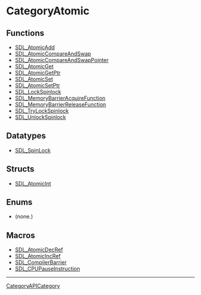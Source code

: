 # CategoryAtomic

## Functions

<!-- DO NOT HAND-EDIT CATEGORY LISTS, THEY ARE AUTOGENERATED AND WILL BE OVERWRITTEN, BASED ON TAGS IN INDIVIDUAL PAGE FOOTERS. EDIT THOSE INSTEAD. -->
<!-- BEGIN CATEGORY LIST: CategoryAtomic, CategoryAPIFunction -->
- [SDL_AtomicAdd](SDL_AtomicAdd)
- [SDL_AtomicCompareAndSwap](SDL_AtomicCompareAndSwap)
- [SDL_AtomicCompareAndSwapPointer](SDL_AtomicCompareAndSwapPointer)
- [SDL_AtomicGet](SDL_AtomicGet)
- [SDL_AtomicGetPtr](SDL_AtomicGetPtr)
- [SDL_AtomicSet](SDL_AtomicSet)
- [SDL_AtomicSetPtr](SDL_AtomicSetPtr)
- [SDL_LockSpinlock](SDL_LockSpinlock)
- [SDL_MemoryBarrierAcquireFunction](SDL_MemoryBarrierAcquireFunction)
- [SDL_MemoryBarrierReleaseFunction](SDL_MemoryBarrierReleaseFunction)
- [SDL_TryLockSpinlock](SDL_TryLockSpinlock)
- [SDL_UnlockSpinlock](SDL_UnlockSpinlock)
<!-- END CATEGORY LIST -->

## Datatypes

<!-- DO NOT HAND-EDIT CATEGORY LISTS, THEY ARE AUTOGENERATED AND WILL BE OVERWRITTEN, BASED ON TAGS IN INDIVIDUAL PAGE FOOTERS. EDIT THOSE INSTEAD. -->
<!-- BEGIN CATEGORY LIST: CategoryAtomic, CategoryAPIDatatype -->
- [SDL_SpinLock](SDL_SpinLock)
<!-- END CATEGORY LIST -->

## Structs

<!-- DO NOT HAND-EDIT CATEGORY LISTS, THEY ARE AUTOGENERATED AND WILL BE OVERWRITTEN, BASED ON TAGS IN INDIVIDUAL PAGE FOOTERS. EDIT THOSE INSTEAD. -->
<!-- BEGIN CATEGORY LIST: CategoryAtomic, CategoryAPIStruct -->
- [SDL_AtomicInt](SDL_AtomicInt)
<!-- END CATEGORY LIST -->

## Enums

<!-- DO NOT HAND-EDIT CATEGORY LISTS, THEY ARE AUTOGENERATED AND WILL BE OVERWRITTEN, BASED ON TAGS IN INDIVIDUAL PAGE FOOTERS. EDIT THOSE INSTEAD. -->
<!-- BEGIN CATEGORY LIST: CategoryAtomic, CategoryAPIEnum -->
- (none.)
<!-- END CATEGORY LIST -->

## Macros

<!-- DO NOT HAND-EDIT CATEGORY LISTS, THEY ARE AUTOGENERATED AND WILL BE OVERWRITTEN, BASED ON TAGS IN INDIVIDUAL PAGE FOOTERS. EDIT THOSE INSTEAD. -->
<!-- BEGIN CATEGORY LIST: CategoryAtomic, CategoryAPIMacro -->
- [SDL_AtomicDecRef](SDL_AtomicDecRef)
- [SDL_AtomicIncRef](SDL_AtomicIncRef)
- [SDL_CompilerBarrier](SDL_CompilerBarrier)
- [SDL_CPUPauseInstruction](SDL_CPUPauseInstruction)
<!-- END CATEGORY LIST -->


----
[CategoryAPICategory](CategoryAPICategory)

